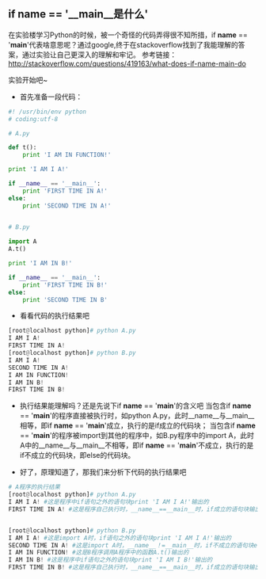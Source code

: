 ## if __name__ ==  '__main__是什么'

在实验楼学习Python的时候，被一个奇怪的代码弄得很不知所措，if __name__ == '__main__'代表啥意思呢？通过google,终于在stackoverflow找到了我能理解的答案，通过实验让自己更深入的理解和牢记。
参考链接：http://stackoverflow.com/questions/419163/what-does-if-name-main-do  

实验开始吧~  

- 首先准备一段代码：  
```python
#! /usr/bin/env python
# coding:utf-8

# A.py

def t():
	print 'I AM IN FUNCTION!'

print 'I AM I A!'

if __name__ == '__main__':
	print 'FIRST TIME IN A!'
else:
	print 'SECOND TIME IN A!'
	

# B.py

import A
A.t()

print 'I AM IN B!'

if __name__ == '__main__':
	print 'FIRST TIME IN B!'
else:
	print 'SECOND TIME IN B'
```

- 看看代码的执行结果吧
```python
[root@localhost python]# python A.py 
I AM I A!
FIRST TIME IN A!
[root@localhost python]# python B.py 
I AM I A!
SECOND TIME IN A!
I AM IN FUNCTION!
I AM IN B!
FIRST TIME IN B!
```
- 执行结果能理解吗？还是先说下if __name__ == '__main__'的含义吧
  当包含if __name__ == '__main__'的程序直接被执行时，如python A.py，此时__name__与__main__相等，即if __name__ == '__main__'成立，执行的是if成立的代码块；
  当包含if __name__ == '__main__'的程序被import到其他的程序中，如B.py程序中的import A，此时A中的__name__与__main__不相等，即if __name__ == '__main__'不成立，执行的是if不成立的代码块，即else的代码块。

- 好了，原理知道了，那我们来分析下代码的执行结果吧
```python
# A程序的执行结果
[root@localhost python]# python A.py 
I AM I A! #这是程序中if语句之外的语句块print 'I AM I A!'输出的
FIRST TIME IN A! #这是程序自己执行时，__name__==__main__时，if成立的语句块输出的


[root@localhost python]# python B.py 
I AM I A! #这是import A时，if语句之外的语句块print 'I AM I A!'输出的
SECOND TIME IN A! #这是import A时，__name__！=__main__时，if不成立的语句块else语句输出的
I AM IN FUNCTION! #这是B程序调用A程序中的函数A.t()输出的
I AM IN B! #这是程序中if语句之外的语句块print 'I AM I B!'输出的
FIRST TIME IN B! #这是程序自己执行时，__name__==__main__时，if成立的语句块输出的
```
